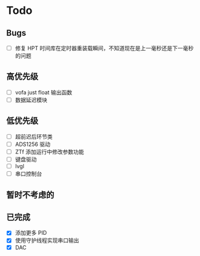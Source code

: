 # Todo

## Bugs

- [ ] 修复 HPT 时间库在定时器重装载瞬间，不知道现在是上一毫秒还是下一毫秒的问题

## 高优先级

- [ ] vofa just float 输出函数
- [ ] 数据延迟模块

## 低优先级

- [ ] 超前迟后环节类
- [ ] ADS1256 驱动
- [ ] ZTf 添加运行中修改参数功能
- [ ] 键盘驱动
- [ ] lvgl
- [ ] 串口控制台

## 暂时不考虑的

## 已完成

- [X] 添加更多 PID
- [X] 使用守护线程实现串口输出
- [X] DAC
